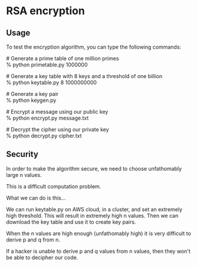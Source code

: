 # RSA encryption

## Usage
To test the encryption algorithm, you can type the following commands:

\# Generate a prime table of one million primes\
% python primetable.py 1000000

\# Generate a key table with 8 keys and a threshold of one billion\
% python keytable.py 8 1000000000

\# Generate a key pair\
% python keygen.py

\# Encrypt a message using our public key\
% python encrypt.py message.txt

\# Decrypt the cipher using our private key\
% python decrypt.py cipher.txt

## Security
In order to make the algorithm secure, we need to choose unfathomably large n values.

This is a difficult computation problem.

What we can do is this...

We can run keytable.py on AWS cloud, in a cluster, and set an extremely high threshold. This will result in extremely high n values. Then we can download the key table and use it to create key pairs.

When the n values are high enough (unfathomably high) it is very difficult to derive p and q from n.

If a hacker is unable to derive p and q values from n values, then they won't be able to decipher our code.
